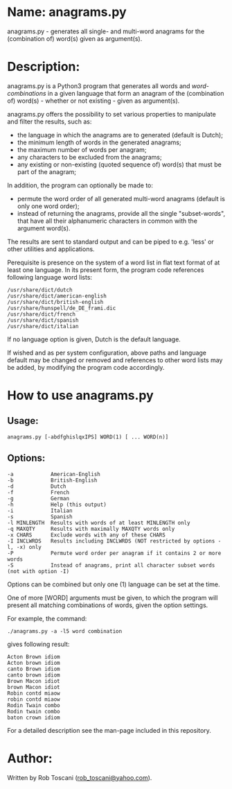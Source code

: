 # Name: anagrams.py
anagrams.py - generates all single- and multi-word anagrams for the (combination of) word(s) given as argument(s).

# Description:
anagrams.py is a Python3 program that generates all words and *word-combinations* in a 
given language that form an anagram of the (combination of) word(s) - whether or not existing - given as argument(s).

anagrams.py offers the possibility to set various properties to manipulate and filter the results,
such as:
- the language in which the anagrams are to generated (default is Dutch);
- the minimum length of words in the generated anagrams;
- the maximum number of words per anagram;
- any characters to be excluded from the anagrams;
- any existing or non-existing (quoted sequence of) word(s) that must be part of the anagram;

In addition, the program can optionally be made to:
- permute the word order of all generated multi-word anagrams (default is only one word order);
- instead of returning the anagrams, provide all the single "subset-words",
that have all their alphanumeric characters in common with the argument word(s).

The results are sent to standard output and can be piped to e.g. 'less' or other utilities and applications.

Perequisite is presence on the system of a word list in flat text format of at least one language.
In its present form, the program code references following language word lists: 

	/usr/share/dict/dutch
	/usr/share/dict/american-english
	/usr/share/dict/british-english
	/usr/share/hunspell/de_DE_frami.dic
	/usr/share/dict/french
	/usr/share/dict/spanish
	/usr/share/dict/italian

If no language option is given, Dutch is the default language.

If wished and as per system configuration, above paths and language default may be changed or removed and references to other word lists may be added, by modifying the program code accordingly.

# How to use anagrams.py

## Usage:

	anagrams.py [-abdfghislqxIPS] WORD(1) [ ... WORD(n)]

## Options:
	-a            American-English
	-b            British-English
	-d            Dutch
	-f            French
	-g            German
	-h            Help (this output)
	-i            Italian
	-s            Spanish
	-l MINLENGTH  Results with words of at least MINLENGTH only
	-q MAXQTY     Results with maximally MAXQTY words only
	-x CHARS      Exclude words with any of these CHARS
	-I INCLWRDS   Results including INCLWRDS (NOT restricted by options -l, -x) only
	-P            Permute word order per anagram if it contains 2 or more words
	-S            Instead of anagrams, print all character subset words (not with option -I) 

Options can be combined but only one (1) language can be set at the time.

One of more [WORD] arguments must be given, to which the program will present all matching combinations of words, given the option settings.

For example, the command:

	./anagrams.py -a -l5 word combination

gives following result:

	Acton Brown idiom 
	Acton brown idiom 
	canto Brown idiom 
	canto brown idiom 
	Brown Macon idiot 
	brown Macon idiot 
	Robin contd miaow 
	robin contd miaow 
	Rodin Twain combo 
	Rodin twain combo 
	baton crown idiom

For a detailed description see the man-page included in this repository.

# Author:
Written by Rob Toscani (rob_toscani@yahoo.com).
